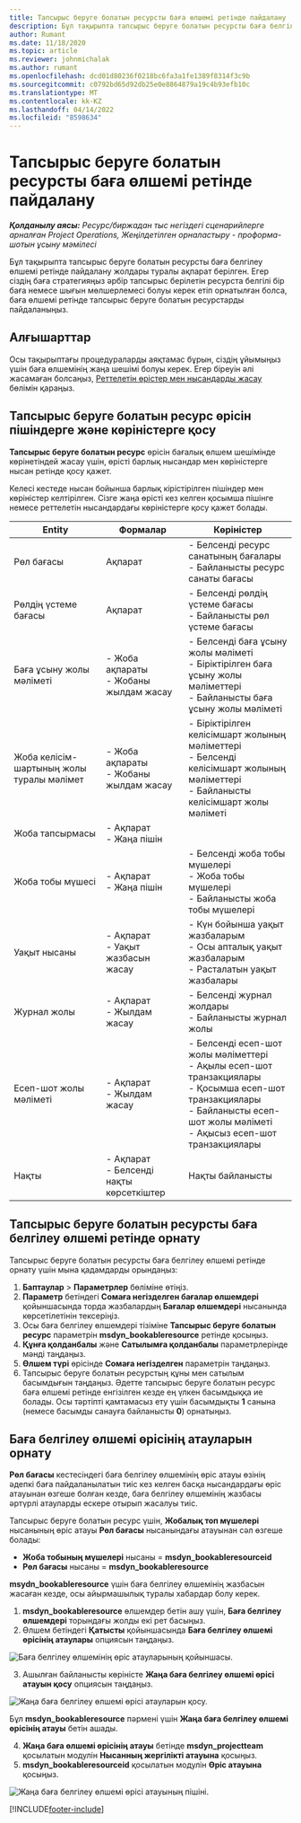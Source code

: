 ```yaml
---
title: Тапсырыс беруге болатын ресурсты баға өлшемі ретінде пайдалану
description: Бұл тақырыпта тапсырыс беруге болатын ресурсты баға белгілеу өлшемі ретінде пайдалану жолдары туралы ақпарат берілген.
author: Rumant
ms.date: 11/18/2020
ms.topic: article
ms.reviewer: johnmichalak
ms.author: rumant
ms.openlocfilehash: dcd01d80236f0218bc6fa3a1fe1389f8314f3c9b
ms.sourcegitcommit: c0792bd65d92db25e0e8864879a19c4b93efb10c
ms.translationtype: MT
ms.contentlocale: kk-KZ
ms.lasthandoff: 04/14/2022
ms.locfileid: "8598634"
---
```

# <a name="use-a-bookable-resource-as-a-pricing-dimension"></a>Тапсырыс беруге болатын ресурсты баға өлшемі ретінде пайдалану

 _**Қолданылу аясы:** Ресурс/биржадан тыс негіздегі сценарийлерге арналған Project Operations, Жеңілдетілген орналастыру - проформа-шотын ұсыну мәмілесі_ 

Бұл тақырыпта тапсырыс беруге болатын ресурсты баға белгілеу өлшемі ретінде пайдалану жолдары туралы ақпарат берілген. Егер сіздің баға стратегияңыз әрбір тапсырыс берілетін ресурста белгілі бір баға немесе шығын мөлшерлемесі болуы керек етіп орнатылған болса, баға өлшемі ретінде тапсырыс беруге болатын ресурстарды пайдаланыңыз.

## <a name="prerequisites"></a>Алғышарттар
Осы тақырыптағы процедураларды аяқтамас бұрын, сіздің ұйымыңыз үшін баға өлшемінің жаңа шешімі болуы керек. Егер біреуін әлі жасамаған болсаңыз, [Реттелетін өрістер мен нысандарды жасау](../pricing-costing/create-custom-fields-entities-pricing-dimensions.md) бөлімін қараңыз.

## <a name="add-the-bookable-resource-field-to-forms-and-views"></a>Тапсырыс беруге болатын ресурс өрісін пішіндерге және көріністерге қосу
**Тапсырыс беруге болатын ресурс** өрісін бағалық өлшем шешімінде көрінетіндей жасау үшін, өрісті барлық нысандар мен көріністерге нысан ретінде қосу қажет.

Келесі кестеде нысан бойынша барлық кірістірілген пішіндер мен көріністер келтірілген. Сізге жаңа өрісті кез келген қосымша пішінге немесе реттелетін нысандардағы көріністерге қосу қажет болады.

|   Entity        | Формалар   |Көріністер        |
| ------------------------------|---------------------------------|----------------------------------|
|  Рөл бағасы| Ақпарат | - Белсенді ресурс санатының бағалары<br> - Байланысты ресурс санаты бағасы |
|  Рөлдің үстеме бағасы| Ақпарат| - Белсенді рөлдің үстеме бағасы<br>- Байланысты рөл үстеме бағасы |
|  Баға ұсыну жолы мәліметі| - Жоба ақпараты<br>- Жобаны жылдам жасау| - Белсенді баға ұсыну жолы мәліметі<br>- Біріктірілген баға ұсыну жолы мәліметтері<br>- Байланысты баға ұсыну жолы мәліметі |
|  Жоба келісім-шартының жолы туралы мәлімет| - Жоба ақпараты<br>- Жобаны жылдам жасау| - Біріктірілген келісімшарт жолының мәліметтері<br>- Белсенді келісімшарт жолының мәліметтері<br>- Байланысты келісімшарт жолы мәліметі |
|  Жоба тапсырмасы| - Ақпарат<br>- Жаңа пішін| &nbsp; |
|  Жоба тобы мүшесі| - Ақпарат<br>- Жаңа пішін| - Белсенді жоба тобы мүшелері<br>- Жоба тобы мүшелері<br>- Байланысты жоба тобы мүшелері |
|  Уақыт нысаны| - Ақпарат<br>- Уақыт жазбасын жасау| - Күн бойынша уақыт жазбаларым<br>- Осы апталық уақыт жазбаларым<br>- Расталатын уақыт жазбалары|
|  Журнал жолы| - Ақпарат<br>- Жылдам жасау| - Белсенді журнал жолдары<br>- Байланысты журнал жолы |
|  Есеп-шот жолы мәліметі| - Ақпарат<br>- Жылдам жасау| - Белсенді есеп-шот жолы мәліметтері<br>- Ақылы есеп-шот транзакциялары<br>- Қосымша есеп-шот транзакциялары<br>- Байланысты есеп-шот жолы мәліметі <br>- Ақысыз есеп-шот транзакциялары|
|  Нақты| - Ақпарат<br>- Белсенді нақты көрсеткіштер| Нақты байланысты |

## <a name="set-up-a-bookable-resource-as-a-pricing-dimension"></a>Тапсырыс беруге болатын ресурсты баға белгілеу өлшемі ретінде орнату
Тапсырыс беруге болатын ресурсты баға белгілеу өлшемі ретінде орнату үшін мына қадамдарды орындаңыз:

1. **Баптаулар** > **Параметрлер** бөліміне өтіңіз. 
2. **Параметр** бетіндегі **Сомаға негізделген бағалар өлшемдері** қойыншасында торда жазбалардың **Бағалар өлшемдері** нысанында көрсетілетінін тексеріңіз. 
2. Осы баға белгілеу өлшемдері тізіміне **Тапсырыс беруге болатын ресурс** параметрін **msdyn_bookableresource** ретінде қосыңыз. 
3. **Құнға қолданбалы** және **Сатылымға қолданбалы** параметрлерінде мәнді таңдаңыз.
4. **Өлшем түрі** өрісінде **Сомаға негізделген** параметрін таңдаңыз. 
5. Тапсырыс беруге болатын ресурстың құны мен сатылым басымдығын таңдаңыз. Әдетте тапсырыс беруге болатын ресурс баға өлшемі ретінде енгізілген кезде ең үлкен басымдыққа ие болады. Осы тәртіпті қамтамасыз ету үшін басымдықты **1** санына (немесе басымды санауға байланысты **0**) орнатыңыз.

## <a name="set-up-pricing-dimension-field-names"></a>Баға белгілеу өлшемі өрісінің атауларын орнату

**Рөл бағасы** кестесіндегі баға белгілеу өлшемінің өріс атауы өзінің әдепкі баға пайдаланылатын тиіс кез келген басқа нысандардағы өріс атауынан өзгеше болған кезде, баға белгілеу өлшемінің жазбасы әртүрлі атауларды ескере отырып жасалуы тиіс.  

Тапсырыс беруге болатын ресурс үшін, **Жобалық топ мүшелері** нысанының өріс атауы **Рөл бағасы** нысанындағы атауынан сәл өзгеше болады: 

 - **Жоба тобының мүшелері** нысаны = **msdyn_bookableresourceid**
 - **Рөл бағасы** нысаны = **msdyn_bookableresource**

**msydn_bookableresource** үшін баға белгілеу өлшемінің жазбасын жасаған кезде, осы айырмашылық туралы хабардар болу керек.

1. **msdyn_bookableresource** өлшемдер бетін ашу үшін, **Баға белгілеу өлшемдері** торындағы жолды екі рет басыңыз.
2. Өлшем бетіндегі **Қатысты** қойыншасында **Баға белгілеу өлшемі өрісінің атаулары** опциясын таңдаңыз.

  ![Баға белгілеу өлшемінің өріс атауларының қойыншасы.](media/PD-fieldname.png)

3. Ашылған байланысты көріністе **Жаңа баға белгілеу өлшемі өрісі атауын қосу** опциясын таңдаңыз.

  ![Жаңа баға белгілеу өлшемі өрісі атауларын қосу.](media/Add-NewPD-fieldname.png)

  Бұл **msdyn_bookableresource** пәрмені үшін **Жаңа баға белгілеу өлшемі өрісінің атауы** бетін ашады. 

4. **Жаңа баға өлшемі өрісінің атауы** бетінде **msdyn_projectteam** қосылатын модулін **Нысанның жергілікті атауына** қосыңыз.
5. **msdyn_bookableresourceid** қосылатын модулін **Өріс атауына** қосыңыз.

 ![Жаңа баға белгілеу өлшемі өрісі атауының пішіні.](media/PD-fieldname-Added.png)


[!INCLUDE[footer-include](../includes/footer-banner.md)]